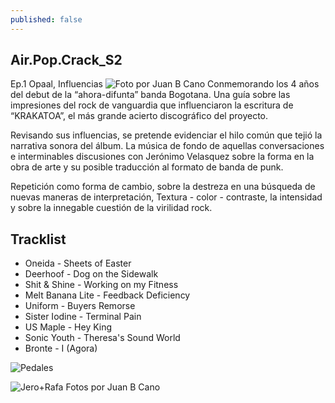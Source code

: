 ```yaml
---
published: false
---
```


## Air.Pop.Crack_S2 ##
Ep.1 Opaal, Influencias
![Foto por Juan B Cano]({{site.baseurl}}/images/apc_s2_ep1.png)
Conmemorando los 4 años del debut de la “ahora-difunta” banda Bogotana. Una guía sobre las impresiones del rock de vanguardia que influenciaron la escritura de “KRAKATOA”, el más grande acierto discográfico del proyecto. 

Revisando sus influencias, se pretende evidenciar el hilo común que tejió la narrativa sonora del álbum. La música de fondo de aquellas conversaciones e interminables discusiones con Jerónimo Velasquez sobre la forma en la obra de arte y su posible traducción al formato de banda de punk. 

Repetición como forma de cambio, sobre la destreza en una búsqueda de nuevas maneras de interpretación, Textura - color - contraste, la intensidad y sobre la innegable cuestión de la virilidad rock.

## Tracklist ##

- Oneida - Sheets of Easter
- Deerhoof - Dog on the Sidewalk
- Shit & Shine - Working on my Fitness
- Melt Banana Lite - Feedback Deficiency
- Uniform - Buyers Remorse
- Sister Iodine - Terminal Pain
- US Maple - Hey King
- Sonic Youth - Theresa's Sound World
- Bronte - I (Agora)

![Pedales]({{site.baseurl}}/images/Apc_s2_ep1_opaal_s.jpg)

![Jero+Rafa]({{site.baseurl}}/images/apc_s2_ep1_opaal_2_s.jpg)
Fotos por Juan B Cano